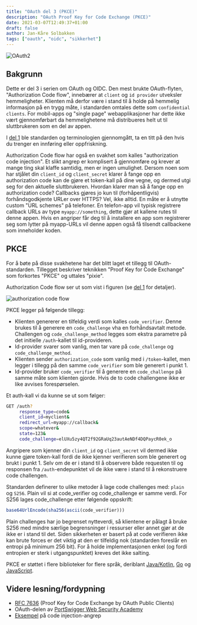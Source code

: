 ```yaml
---
title: "OAuth del 3 (PKCE)"
description: "OAuth Proof Key for Code Exchange (PKCE)"
date: 2021-03-07T12:49:37+01:00
draft: false
author: Jan-Kåre Solbakken
tags: ["oauth", "oidc", "sikkerhet"]
---
```


![OAuth2](/blog/images/oauth2.png) 

## Bakgrunn

Dette er del 3 i serien om OAuth og OIDC. Den mest brukte OAuth-flyten, "Authorization Code flow", innebærer at `client` og `id provider` utveksler hemmeligheter. Klienten må derfor være i stand til å holde på hemmelig informasjon på en trygg måte, i standarden omtales dette som `confidential clients`. For mobil-apps og "single page" webapplikasjoner har dette ikke vært gjennomførbart da hemmelighetene må distribueres helt ut til sluttbrukeren som en del av appen.

I [del 1](/blog/posts/2020/09/oauth-del-1.html) ble standarden og terminologien gjennomgått, ta en titt på den hvis du trenger en innføring eller oppfriskning.

Authorization Code flow har også en svakhet som kalles "authorization code injection". Et slikt angrep er komplisert å gjennomføre og krever at mange ting skal klaffe samtidig, men er ingen umulighet. Dersom noen som har stjålet din `client_id` og `client_secret` klarer å fange opp en authorization code kan de gjøre et token-kall på dine vegne, og dermed utgi seg for den aktuelle sluttbrukeren. Hvordan klarer man så å fange opp en authorization code? Callbacks gjøres jo kun til (forhåpentligvis) forhåndsgodkjente URLer over HTTPS? Vel, ikke alltid. En måte er å utnytte custom "URL schemes" på telefoner. En telefon-app vil typisk registrere callback URLs av type `myapp://something`, dette gjør at kallene rutes til denne appen. Hvis en angriper får deg til å installere en app som registrerer seg som lytter på myapp-URLs vil denne appen også få tilsendt callbackene som inneholder koden.

## PKCE

For å bøte på disse svakhetene har det blitt laget et tillegg til OAuth-standarden. Tillegget beskriver teknikken "Proof Key for Code Exchange" som forkortes "PKCE" og uttales "pixie".

Authorization Code flow ser ut som vist i figuren (se [del 1](/blog/posts/2020/09/oauth-del-1.html) for detaljer).

![authorization code flow](/blog/images/auth_code.png) 

PKCE legger på følgende tillegg:
 - Klienten genererer en tilfeldig verdi som kalles `code_verifier`. Denne brukes til å generere en `code_challenge` vha en forhåndsavtalt metode. Challengen og `code_challenge_method` legges som ekstra parametre på det initielle `/auth`-kallet til id-provideren.
 - Id-provider svarer som vanlig, men tar vare på `code_challenge` og `code_challenge_method`.
 - Klienten sender `authorization_code` som vanlig med i `/token`-kallet, men legger i tillegg på den samme `code_verifier` som ble generert i punkt 1.
 - Id-provider bruker `code_verifier` til å generere en `code_challenge` på samme måte som klienten gjorde. Hvis de to code challengene ikke er like avvises forespørselen.

 Et auth-kall vi da kunne se ut som følger: 
 ```bash
 GET /auth?
      response_type=code&
      client_id=myclient&
      redirect_url=myapp://callback&
      scope=whatever&
      state=123&
      code_challenge=elUXu5zy4QT2f92GRaUq23autAeNDf4DQPaycR0ek_o
 ```

Angripere som kjenner din `client_id` og `client_secret` vil dermed ikke kunne gjøre token-kall fordi de ikke kjenner verifieren som ble generert og brukt i punkt 1. Selv om de er i stand til å observere både requesten til og responsen fra `/auth`-endepunktet vil de ikke være i stand til å rekonstruere code challengen.

Standarden definerer to ulike metoder å lage code challenges med: `plain` og `S256`. Plain vil si at code_verifier og code_challenge er samme verdi. For S256 lages code_challenge etter følgende oppskrift: 

```javascript
base64UrlEncode(sha256(ascii(code_verifier)))
```

Plain challenges har jo begrenset nytteverdi, så klientene er pålagt å bruke S256 med mindre særlige begrensninger i ressurser eller annet gjør at de ikke er i stand til det. Siden sikkerheten er basert på at code verifieren ikke kan brute forces er det viktig at den er tilfeldig nok (standarden foreslår en entropi på minimum 256 bit). For å holde implementasjonen enkel (og fordi entropien er sterk i utgangspunktet) kreves det ikke salting.

PKCE er støttet i flere biblioteker for flere språk, deriblant [Java/Kotlin](https://connect2id.com/products/nimbus-oauth-openid-connect-sdk/examples/oauth/pkce), [Go](https://github.com/ory/fosite) og [JavaScript](https://github.com/panva/node-openid-client).

## Videre lesning/fordypning
- [RFC 7636](https://tools.ietf.org/html/rfc7636) (Proof Key for Code Exchange by OAuth Public Clients)
- OAuth-delen av [PortSwigger Web Security Academy](https://portswigger.net/web-security/oauth)
- [Eksempel](https://www.youtube.com/watch?v=1ot45WwQWJE) på code injection-angrep
